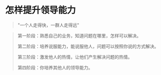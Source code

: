 # 怎样提升领导能力

> "一个人走得快，一群人走得远"

> 第一阶段：熟悉自己的业务，知道问题在哪里，怎样可以解决。
>
> 第二阶段：培养说服能力，能说服他人，问题可以按照你说的方式解决。
>
> 第三阶段：激发他人的热情，让他们产生解决问题的热情。
>
> 第四阶段：你培养其他人的领导能力。


